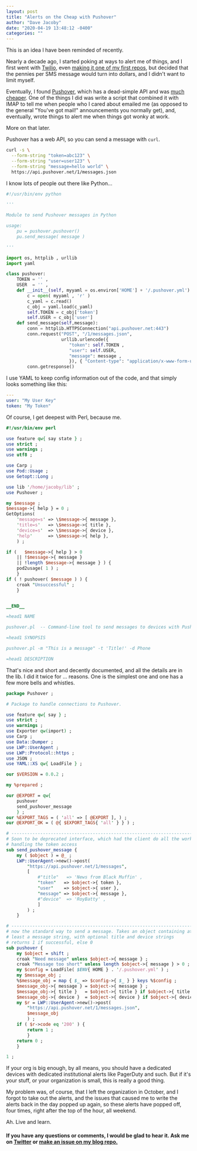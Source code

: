 ```yaml
---
layout: post
title: "Alerts on the Cheap with Pushover"
author: "Dave Jacoby"
date: "2020-04-19 13:48:12 -0400"
categories: ""
---
```


This is an idea I have been reminded of recently.

Nearly a decade ago, I started poking at ways to alert me of things, and I first went with [Twilio](https://www.twilio.com/), even [making it one of my first repos](https://github.com/jacoby/SMS-Me), but decided that the pennies per SMS message would turn into dollars, and I didn't want to limit myself.

Eventually, I found [Pushover](https://pushover.net/), which has a dead-simple API and was [much cheaper](https://pushover.net/pricing). One of the things I did was write a script that combined it with IMAP to tell me when people who I cared about emailed me (as opposed to the general "You've got mail!" announcements you normally get), and, eventually, wrote things to alert me when things got wonky at work.

More on that later.

Pushover has a web API, so you can send a message with `curl`.

```bash
curl -s \
  --form-string "token=abc123" \
  --form-string "user=user123" \
  --form-string "message=hello world" \
  https://api.pushover.net/1/messages.json
```

I know lots of people out there like Python...

```python
#!/usr/bin/env python

'''

Module to send Pushover messages in Python

usage:
    pu = pushover.pushover()
    pu.send_message( message )

'''

import os, httplib , urllib
import yaml

class pushover:
    TOKEN = '' ,
    USER  = '' ,
    def __init__(self, myyaml = os.environ['HOME'] + '/.pushover.yml'):
        c = open( myyaml , 'r' )
        c_yaml = c.read()
        c_obj = yaml.load(c_yaml)
        self.TOKEN = c_obj['token']
        self.USER = c_obj['user']
    def send_message(self,message):
        conn = httplib.HTTPSConnection("api.pushover.net:443")
        conn.request("POST", "/1/messages.json",
                     urllib.urlencode({
                        "token": self.TOKEN ,
                        "user": self.USER,
                        "message": message ,
                        }), { "Content-type": "application/x-www-form-urlencoded" })
        conn.getresponse()
```

I use YAML to keep config information out of the code, and that simply looks something like this:

```yaml
---
user: "My User Key"
token: "My Token"
```

Of course, I get deepest with Perl, because me.

```perl
#!/usr/bin/env perl

use feature qw{ say state } ;
use strict ;
use warnings ;
use utf8 ;

use Carp ;
use Pod::Usage ;
use Getopt::Long ;

use lib '/home/jacoby/lib' ;
use Pushover ;

my $message ;
$message->{ help } = 0 ;
GetOptions(
    'message=s' => \$message->{ message },
    'title=s'   => \$message->{ title },
    'device=s'  => \$message->{ device },
    'help'      => \$message->{ help },
    ) ;

if (   $message->{ help } > 0
    || !$message->{ message }
    || !length $message->{ message } ) {
    pod2usage( 1 ) ;
    }
if ( ! pushover( $message ) ) {
    croak "Unsuccessful" ;
    }


__END__

=head1 NAME

pushover.pl  -- Command-line tool to send messages to devices with Pushover.net

=head1 SYNOPSIS

pushover.pl -m "This is a message" -t 'Title!' -d Phone

=head1 DESCRIPTION
```

That's nice and short and decently documented, and all the details are in the lib. I did it twice for ... reasons. One is the simplest one and one has a few more bells and whistles.

```perl
package Pushover ;

# Package to handle connections to Pushover.

use feature qw{ say } ;
use strict ;
use warnings ;
use Exporter qw(import) ;
use Carp ;
use Data::Dumper ;
use LWP::UserAgent ;
use LWP::Protocol::https ;
use JSON ;
use YAML::XS qw{ LoadFile } ;

our $VERSION = 0.0.2 ;

my %prepared ;

our @EXPORT = qw{
    pushover
    send_pushover_message
    } ;
our %EXPORT_TAGS = ( 'all' => [ @EXPORT ], ) ;
our @EXPORT_OK = ( @{ $EXPORT_TAGS{ 'all' } } ) ;

# ----------------------------------------------------------------------
# Soon to be deprecated interface, which had the client do all the work in
# handling the token access
sub send_pushover_message {
    my ( $object ) = @_ ;
    LWP::UserAgent->new()->post(
        "https://api.pushover.net/1/messages",
        [
            #"title"   => 'News from Black Muffin' ,
            "token"   => $object->{ token },
            "user"    => $object->{ user },
            "message" => $object->{ message },
            #"device"  => 'RoyBatty' ,
            ]
        ) ;
    }

# ----------------------------------------------------------------------
# now the standard way to send a message. Takes an object containing at
# least a message string, with optional title and device strings
# returns 1 if successful, else 0
sub pushover {
    my $object = shift ;
    croak "Need message" unless $object->{ message } ;
    croak "Message too short" unless length $object->{ message } > 0 ;
    my $config = LoadFile( $ENV{ HOME } . '/.pushover.yml' ) ;
    my $message_obj ;
    %$message_obj = map { $_ => $config->{ $_ } } keys %$config ;
    $message_obj->{ message } = $object->{ message } ;
    $message_obj->{ title }   = $object->{ title } if $object->{ title } ;
    $message_obj->{ device }  = $object->{ device } if $object->{ device } ;
    my $r = LWP::UserAgent->new()->post(
        "https://api.pushover.net/1/messages.json",
        $message_obj
        ) ;
    if ( $r->code eq '200' ) {
        return 1 ;
        }
    return 0 ;
    }

1 ;
```

If your org is big enough, by all means, you should have a dedicated devices with dedicated institutional alerts like PagerDuty and such. But if it's your stuff, or your organization is small, this is really a good thing.

My problem was, of course, that I left the organization in October, and I forgot to take out the alerts, and the issues that caused me to write the alerts back in the day popped up again, so these alerts have popped off, four times, right after the top of the hour, all weekend.

Ah. Live and learn.

#### If you have any questions or comments, I would be glad to hear it. Ask me on [Twitter](https://twitter.com/jacobydave) or [make an issue on my blog repo.](https://github.com/jacoby/jacoby.github.io)
